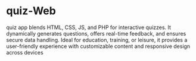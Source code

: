 # quiz-Web
 quiz app blends HTML, CSS, JS, and PHP for interactive quizzes. It dynamically generates questions, offers real-time feedback, and ensures secure data handling. Ideal for education, training, or leisure, it provides a user-friendly experience with customizable content and responsive design across devices
